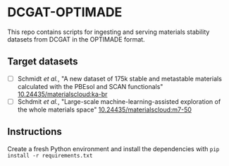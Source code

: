 # DCGAT-OPTIMADE

This repo contains scripts for ingesting and serving materials stability datasets from DCGAT in the OPTIMADE format.

## Target datasets

- [ ] Schmidt *et al.*, "A new dataset of 175k stable and metastable materials calculated with the PBEsol and SCAN functionals" [10.24435/materialscloud:ka-br](https://doi.org/10.24435/materialscloud:ka-br)
- [ ] Schdmit *et al.*, "Large-scale machine-learning-assisted exploration of the whole materials space" [10.24435/materialscloud:m7-50](https://doi.org/10.24435/materialscloud:m7-50)

## Instructions

Create a fresh Python environment and install the dependencies with `pip install -r requirements.txt`
